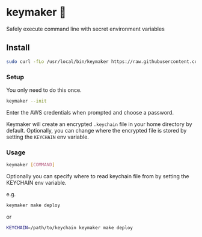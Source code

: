 # keymaker 🔑
Safely execute command line with secret environment variables

## Install

```bash
sudo curl -fLo /usr/local/bin/keymaker https://raw.githubusercontent.com/nsarno/keymaker/master/keymaker && sudo chmod a+x /usr/local/bin/keymaker
```

### Setup

You only need to do this once.

```bash
keymaker --init
```

Enter the AWS credentials when prompted and choose a password.

Keymaker will create an encrypted `.keychain` file in your home directory by default. Optionally, you can change where the encrypted file is stored by setting the `KEYCHAIN` env variable.

### Usage

```bash
keymaker [COMMAND]
```

Optionally you can specify where to read keychain file from by setting the KEYCHAIN env variable.

e.g.

```bash
keymaker make deploy
```

or

```bash
KEYCHAIN=/path/to/keychain keymaker make deploy
```
